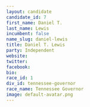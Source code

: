 ```yaml
---
layout: candidate
candidate_id: 7
first_name: Daniel T.
last_name: Lewis
incumbent: false
name_slug: daniel-lewis
title: Daniel T. Lewis
party: Independent
website: 
twitter: 
facebook: 
bio: 
race_id: 1
div_id: tennessee-governor
race_name: Tennessee Governor
image: default-avatar.png
---
```

